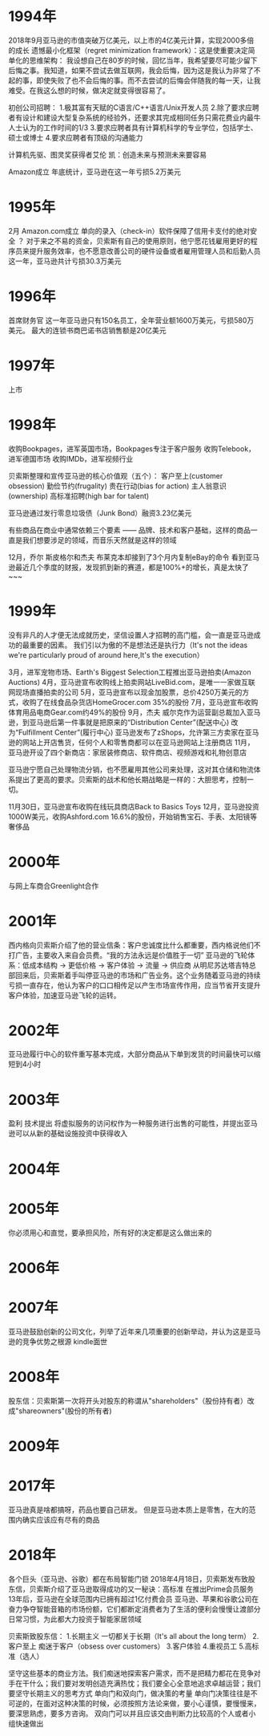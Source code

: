 # 1994年
2018年9月亚马逊的市值突破万亿美元，以上市的4亿美元计算，实现2000多倍的成长
遗憾最小化框架（regret minimization framework）：这是使重要决定简单化的思维架构：
    我设想自己在80岁的时候，回忆当年，我希望要尽可能少留下后悔之事。我知道，如果不尝试去做互联网，我会后悔，因为这是我认为非常了不起的事，即使失败了也不会后悔的事。而不去尝试的后悔会伴随我的每一天，让我难受。在我这么想的时候，做决定就变得很容易了。

初创公司招聘：
1.极其富有天赋的C语言/C++语言/Unix开发人员
2.除了要求应聘者有设计和建设大型复杂系统的经验外，还要求其完成相同任务只需花费业内最牛人士认为的工作时间的1/3
3.要求应聘者具有计算机科学的专业学位，包括学士、硕士或博士
4.要求应聘者有顶级的沟通能力

计算机先驱、图灵奖获得者艾伦 凯：创造未来与预测未来要容易

Amazon成立
年底统计，亚马逊在这一年亏损5.2万美元


# 1995年
2月 Amazon.com成立
单向的录入（check-in）软件保障了信用卡支付的绝对安全 ？
对于来之不易的资金，贝索斯有自己的使用原则，他宁愿花钱雇用更好的程序员来提升服务效率，也不愿意改善公司的硬件设备或者雇用管理人员和后勤人员
这一年，亚马逊共计亏损30.3万美元

# 1996年
首席财务官
这一年亚马逊只有150名员工，全年营业额1600万美元，亏损580万美元。
最大的连锁书商巴诺书店销售额是20亿美元

# 1997年
上市

# 1998年
收购Bookpages，进军英国市场，Bookpages专注于客户服务
收购Telebook，进军德国市场
收购IMDb，进军视频行业

贝索斯整理和宣传亚马逊的核心价值观（五个）：
客户至上(customer obsession)
勤俭节约(frugality)
贵在行动(bias for action)
主人翁意识(ownership)
高标准招聘(high bar for talent)

亚马逊通过发行零息垃圾债（Junk Bond）融资3.23亿美元

有些商品在商业中通常依赖三个要素 —— 品牌、技术和客户基础，这样的商品一直是我们想要涉足的领域，而音乐天然就是这样的领域

12月，乔尔 斯皮格尔和杰夫 布莱克本却接到了3个月内复制eBay的命令
看到亚马逊最近几个季度的财报，发现抓到新的赛道，都是100%+的增长，真是太快了~~~


# 1999年
没有非凡的人才便无法成就历史，坚信设置人才招聘的高门槛，会一直是亚马逊成功的最重要的因素。
我们引以为傲的不是想法还是执行力（It's not the ideas we're particularly proud of around here,It's the execution）

3月，进军宠物市场、Earth's Biggest Selection工程推出亚马逊拍卖(Amazon Auctions)
4月，亚马逊宣布收购线上拍卖网站LiveBid.com，是唯一一家做互联网现场直播拍卖的公司
5月，亚马逊宣布以现金加股票，总价4250万美元的方式，收购了在线食品杂货店HomeGrocer.com 35%的股份
7月，亚马逊宣布收购体育用品电商Gear.com约49%的股份
9月，杰夫 威尔克作为运营副总裁加入亚马逊，到亚马逊后第一件事就是把原来的“Distribution Center”(配送中心) 改为“Fulfillment Center”(履行中心)
    亚马逊发布了zShops，允许第三方卖家在亚马逊的网站上开店售货，任何个人和零售商都可以在亚马逊网站上注册商店
11月，亚马逊开设了四个新商店：家居装修商店、软件商店、视频游戏和礼物创意店

亚马逊宁愿自己处理物流分销，也不愿雇用其他公司来处理，这对其仓储和物流体系提出了更高的要求。贝索斯的战术和他长期战略是一样的：大胆思考，控制一切。

11月30日，亚马逊宣布收购在线玩具商店Back to Basics Toys
12月，亚马逊投资1000W美元，收购Ashford.com 16.6%的股份，开始销售宝石、手表、太阳镜等奢侈品


# 2000年
与网上车商合Greenlight合作


# 2001年
西内格向贝索斯介绍了他的营业信条：客户忠诚度比什么都重要，西内格说他们不打广告，主要收入来自会员费。“我的方法永远是价值胜于一切”
亚马逊的飞轮体系：低成本结构 -> 更低价格 -> 客户体验 -> 流量 -> 供应商
从明尼苏达塔吉特总部回来后，贝索斯着手叫停亚马逊的市场和广告业务。这个业务随着亚马逊的持续亏损一直存在，他认为客户的口口相传足以产生市场宣传作用，应当节省开支提升客户体验，加速亚马逊飞轮的运转。


# 2002年
亚马逊履行中心的软件重写基本完成，大部分商品从下单到发货的时间最快可以缩短到4小时
# 2003年
盈利
技术提出 将虚拟服务的访问权作为一种服务进行出售的可能性，并提出亚马逊可以从新的基础设施投资中获得收入

# 2004年
# 2005年
你必须用心和直觉，要承担风险，所有好的决定都是这么做出来的
# 2006年

# 2007年
亚马逊鼓励创新的公司文化，列举了近年来几项重要的创新举动，并认为这是亚马逊的竞争优势之根源
kindle面世

# 2008年
股东信：贝索斯第一次将开头对股东的称谓从"shareholders"（股份持有者）改成"shareowners"(股份的所有者)
# 2009年

# 2017年
亚马逊真是啥都搞呀，药品也要自己研发。
但是亚马逊本质上是零售，在大的范围内确实应该应有尽有的商品
# 2018年
各个巨头（亚马逊、谷歌）都在布局智能门锁
2018年4月18日，贝索斯发布致股东信，贝索斯介绍了亚马逊取得成功的又一秘诀：高标准
在推出Prime会员服务13年后，亚马逊在全球范围内已拥有超过1亿付费会员
亚马逊、苹果和谷歌公司在奋力争夺智能音箱的市场份额，它们都断定消费者为了生活的便利会慢慢让渡部分日常习惯，为此都大力投资于智能家居领域



贝索斯致股东信：
1.长期主义
    一切都关于长期（It's all about the long term）
2.客户至上
    痴迷于客户（obsess over customers）
3.客户体验
4.重视员工
5.高标准（选人）
        

坚守这些基本的商业方法。我们痴迷地探索客户需求，而不是把精力都花在竞争对手在干什么；我们要对发明创造充满热忱；我们要全心全意地追求卓越运营；我们要坚守长期主义的思考方式
单向门和双向门，做决策的考量
    单向门决策往往是不可逆的，在面对这种决策的时候，必须按照方法论来做，要小心谨慎，要慢慢来，要深思熟虑，要多方咨询。
    双向门可以并且应该交由判断力比较高的个人或者小组快速做出